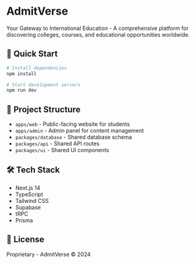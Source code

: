 # AdmitVerse

Your Gateway to International Education - A comprehensive platform for discovering colleges, courses, and educational opportunities worldwide.

## 🚀 Quick Start

```bash
# Install dependencies
npm install

# Start development servers
npm run dev
```

## 📁 Project Structure

- `apps/web` - Public-facing website for students
- `apps/admin` - Admin panel for content management
- `packages/database` - Shared database schema
- `packages/api` - Shared API routes
- `packages/ui` - Shared UI components

## 🛠️ Tech Stack

- Next.js 14
- TypeScript
- Tailwind CSS
- Supabase
- tRPC
- Prisma

## 📝 License

Proprietary - AdmitVerse © 2024
